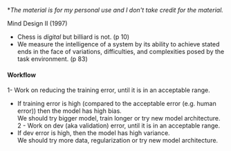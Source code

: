 **The material is for my personal use and I don't take credit for the material.*

Mind Design II (1997)
- Chess is *digital* but billiard is not. (p 10)
- We measure the intelligence of a system by its ability to achieve stated ends in the face of variations, difficulties, and complexities posed by the task environment. (p 83)

#### Workflow
1- Work on reducing the training error, until it is in an acceptable range.
- If training error is high (compared to the acceptable error (e.g. human error)) then the model has high bias.  
We should try bigger model, train longer or try new model architecture.
2 - Work on dev (aka validation) error, until it is in an acceptable range.
- If dev error is high, then the model has high variance.  
We should try more data, regularization or try new model architecture.

